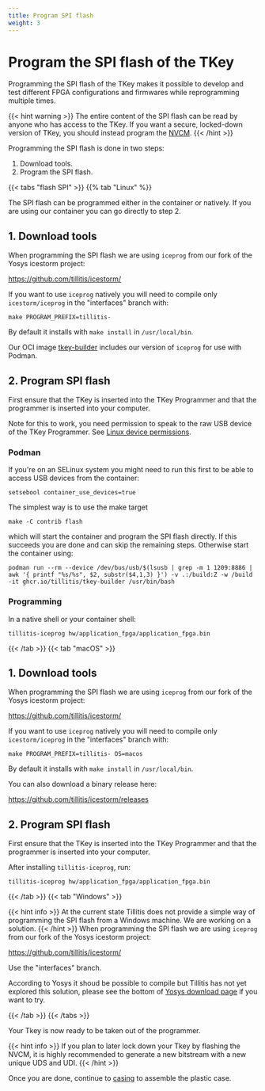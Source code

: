 ```yaml
---
title: Program SPI flash
weight: 3
---
```


# Program the SPI flash of the TKey

Programming the SPI flash of the TKey makes it possible to develop and
test different FPGA configurations and firmwares while
reprogramming multiple times.

{{< hint warning >}}
The entire content of the SPI flash can be read by anyone who has
access to the TKey. If you want a secure, locked-down version of TKey,
you should instead program the [NVCM](unlocked/nvcm).
{{< /hint >}}

Programming the SPI flash is done in two steps:
1. Download tools.
2. Program the SPI flash.

{{< tabs "flash SPI" >}}
{{% tab "Linux" %}}

The SPI flash can be programmed either in the container or natively.
If you are using our container you can go directly to step 2.

## 1. Download tools

When programming the SPI flash we are using `iceprog` from our fork of
the Yosys icestorm project:

https://github.com/tillitis/icestorm/

If you want to use `iceprog` natively you will need to compile only
`icestorm/iceprog` in the "interfaces" branch with:

```
make PROGRAM_PREFIX=tillitis-
```

By default it installs with `make install` in `/usr/local/bin`.

Our OCI image [tkey-builder](https://ghcr.io/tillitis/tkey-builder)
includes our version of `iceprog` for use with Podman.

## 2. Program SPI flash

First ensure that the TKey is inserted into the TKey Programmer and
that the programmer is inserted into your computer.

Note for this to work, you need permission to speak to the raw USB
device of the TKey Programmer. See [Linux device
permissions](tp1/#linux-permissions).

### Podman

If you're on an SELinux system you might need to run this first to be
able to access USB devices from the container:

```
setsebool container_use_devices=true
```

The simplest way is to use the make target

```
make -C contrib flash
```

which will start the container and program the SPI flash directly. If
this succeeds you are done and can skip the remaining steps.
Otherwise start the container using:

```
podman run --rm --device /dev/bus/usb/$(lsusb | grep -m 1 1209:8886 | awk '{ printf "%s/%s", $2, substr($4,1,3) }') -v .:/build:Z -w /build -it ghcr.io/tillitis/tkey-builder /usr/bin/bash
```

### Programming

In a native shell or your container shell:

```
tillitis-iceprog hw/application_fpga/application_fpga.bin
```

{{< /tab >}}
{{< tab "macOS" >}}
## 1. Download tools

When programming the SPI flash we are using `iceprog` from our fork of
the Yosys icestorm project:

https://github.com/tillitis/icestorm/

If you want to use `iceprog` natively you will need to compile only
`icestorm/iceprog` in the "interfaces" branch with:

```
make PROGRAM_PREFIX=tillitis- OS=macos
```

By default it installs with `make install` in `/usr/local/bin`.

You can also download a binary release here:

https://github.com/tillitis/icestorm/releases

## 2. Program SPI flash

First ensure that the TKey is inserted into the TKey Programmer and
that the programmer is inserted into your computer.

After installing `tillitis-iceprog`, run:

```
tillitis-iceprog hw/application_fpga/application_fpga.bin
```

{{< /tab >}}
{{< tab "Windows" >}}

{{< hint info >}}
At the current state Tillitis does not provide a simple way of
programming the SPI flash from a Windows machine. We are working on a
solution.
{{< /hint >}}
When programming the SPI flash we are using `iceprog` from our fork of
the Yosys icestorm project:

https://github.com/tillitis/icestorm/

Use the "interfaces" branch.

According to Yosys it shoud be possible to compile but Tillitis has
not yet explored this solution, please see the bottom of [Yosys
download page](https://yosyshq.net/yosys/download.html) if you want to
try.

{{< /tab >}}
{{< /tabs >}}


Your Tkey is now ready to be taken out of the programmer.

{{< hint info >}}
If you plan to later lock down your Tkey by flashing the NVCM, it
is highly recommended to generate a new bitstream with a new unique
UDS and UDI.
{{< /hint >}}

Once you are done, continue to [casing](unlocked/casing) to assemble
the plastic case.
